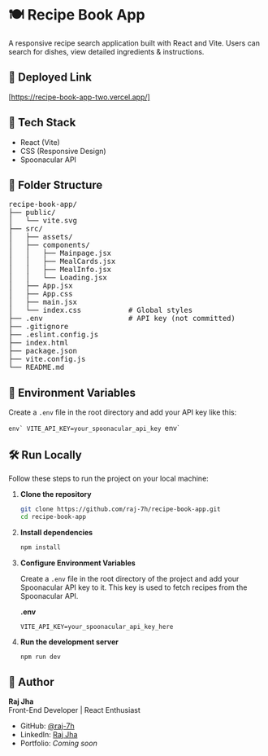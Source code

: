 # 🍽️ Recipe Book App

A responsive recipe search application built with React and Vite. Users can search for dishes, view detailed ingredients & instructions.

## 🔗 Deployed Link
[https://recipe-book-app-two.vercel.app/]

## 🔧 Tech Stack
- React (Vite)
- CSS (Responsive Design)
- Spoonacular API

## 📁 Folder Structure
<pre>
recipe-book-app/
├── public/
│   └── vite.svg
├── src/
│   ├── assets/             
│   ├── components/
│   │   ├── Mainpage.jsx
│   │   ├── MealCards.jsx
│   │   ├── MealInfo.jsx
│   │   └── Loading.jsx
│   ├── App.jsx
│   ├── App.css
│   ├── main.jsx
│   └── index.css           # Global styles
├── .env                    # API key (not committed)
├── .gitignore
├── .eslint.config.js
├── index.html
├── package.json
├── vite.config.js
└── README.md
</pre>

## 📄 Environment Variables
Create a `.env` file in the root directory and add your API key like this:

```env`
VITE_API_KEY=your_spoonacular_api_key
```env`

## 🛠️ Run Locally

Follow these steps to run the project on your local machine:

1. **Clone the repository**
   ```bash
   git clone https://github.com/raj-7h/recipe-book-app.git
   cd recipe-book-app
2. **Install dependencies**
   ```bash
   npm install
3. **Configure Environment Variables**

   Create a `.env` file in the root directory of the project and add your Spoonacular API key to it. This key is used to fetch recipes from the Spoonacular API.

   **.env**
   ```env
   VITE_API_KEY=your_spoonacular_api_key_here
4. **Run the development server**
     ```bash
     npm run dev

## 👤 Author

**Raj Jha**  
Front-End Developer | React Enthusiast

- GitHub: [@raj-7h](https://github.com/raj-7h)
- LinkedIn: [Raj Jha](https://www.linkedin.com/in/raj-jha7h/)
- Portfolio: *Coming soon*
